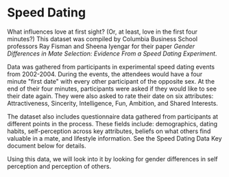 # Speed Dating

What influences love at first sight? (Or, at least, love in the first four minutes?) This dataset was compiled by Columbia Business School professors Ray Fisman and Sheena Iyengar for their paper *Gender Differences in Mate Selection: Evidence From a Speed Dating Experiment*.

Data was gathered from participants in experimental speed dating events from 2002-2004. During the events, the attendees would have a four minute "first date" with every other participant of the opposite sex. At the end of their four minutes, participants were asked if they would like to see their date again. They were also asked to rate their date on six attributes: Attractiveness, Sincerity, Intelligence, Fun, Ambition, and Shared Interests.

The dataset also includes questionnaire data gathered from participants at different points in the process. These fields include: demographics, dating habits, self-perception across key attributes, beliefs on what others find valuable in a mate, and lifestyle information. See the Speed Dating Data Key document below for details.

Using this data, we will look into it by looking for gender differences in self perception and perception of others.
